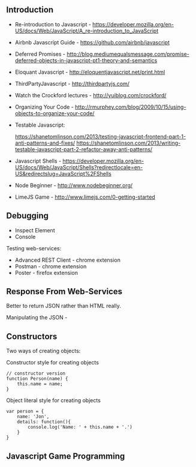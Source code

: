 Introduction
------------

* Re-introduction to Javascript - https://developer.mozilla.org/en-US/docs/Web/JavaScript/A_re-introduction_to_JavaScript
* Airbnb Javascript Guide - https://github.com/airbnb/javascript
* Deferred Promises - http://blog.mediumequalsmessage.com/promise-deferred-objects-in-javascript-pt1-theory-and-semantics
* Eloquant Javascript - http://eloquentjavascript.net/print.html
* ThirdPartyJavascript - http://thirdpartyjs.com/
* Watch the Crockford lectures - http://yuiblog.com/crockford/
* Organizing Your Code - http://rmurphey.com/blog/2009/10/15/using-objects-to-organize-your-code/
* Testable Javascript:

    https://shanetomlinson.com/2013/testing-javascript-frontend-part-1-anti-patterns-and-fixes/
    https://shanetomlinson.com/2013/writing-testable-javascript-part-2-refactor-away-anti-patterns/

* Javascript Shells - https://developer.mozilla.org/en-US/docs/Web/JavaScript/Shells?redirectlocale=en-US&redirectslug=JavaScript%2FShells
* Node Beginner - http://www.nodebeginner.org/
* LimeJS Game - http://www.limejs.com/0-getting-started

Debugging
---------

* Inspect Element
* Console

Testing web-services:
* Advanced REST Client - chrome extension 
* Postman - chrome extension
* Poster - firefox extension

Response From Web-Services
--------------------------

Better to return JSON rather than HTML really.

Manipulating the JSON - 

Constructors
------------

Two ways of creating objects:

Constructor style for creating objects

 	// constructor version
	function Person(name) {
		this.name = name;
	}

Object literal style for creating objects

	var person = {
	    name: 'Jon', 
		details: function(){
	        console.log('Name: ' + this.name + '.')
	    }
	}

Javascript Game Programming
---------------------------

